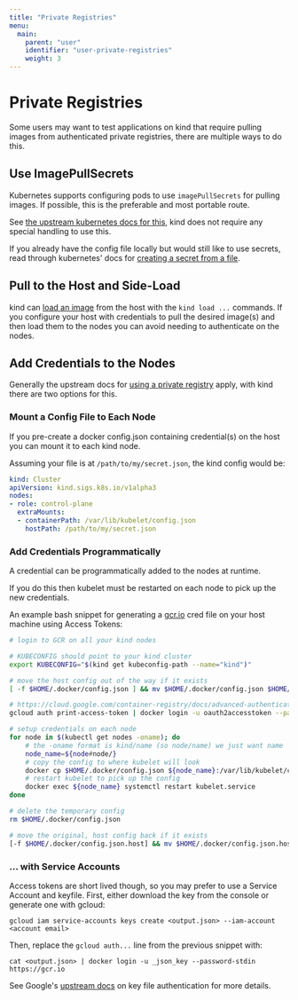 ```yaml
---
title: "Private Registries"
menu:
  main:
    parent: "user"
    identifier: "user-private-registries"
    weight: 3
---
```

# Private Registries

Some users may want to test applications on kind that require pulling images
from authenticated private registries, there are multiple ways to do this.


## Use ImagePullSecrets

Kubernetes supports configuring pods to use `imagePullSecrets` for pulling
images. If possible, this is the preferable and most portable route.

See [the upstream kubernetes docs for this][imagePullSecrets],
kind does not require any special handling to use this.

If you already have the config file locally but would still like to use secrets,
read through kubernetes' docs for [creating a secret from a file][imagePullFileSecrets].

## Pull to the Host and Side-Load

kind can [load an image][loading an image] from the host with the `kind load ...`
commands. If you configure your host with credentials to pull the desired 
image(s) and then load them to the nodes you can avoid needing to authenticate 
on the nodes.


## Add Credentials to the Nodes

Generally the upstream docs for [using a private registry] apply, with kind
there are two options for this.

### Mount a Config File to Each Node

If you pre-create a docker config.json containing credential(s) on the host
you can mount it to each kind node.

Assuming your file is at `/path/to/my/secret.json`, the kind config would be:

```yaml
kind: Cluster
apiVersion: kind.sigs.k8s.io/v1alpha3
nodes:
- role: control-plane
  extraMounts:
  - containerPath: /var/lib/kubelet/config.json
    hostPath: /path/to/my/secret.json
```

### Add Credentials Programmatically

A credential can be programmatically added to the nodes at runtime.

If you do this then kubelet must be restarted on each node to pick up the new credentials.

An example bash snippet for generating a [gcr.io][GCR] cred file on your host machine
using Access Tokens:

```bash
# login to GCR on all your kind nodes

# KUBECONFIG should point to your kind cluster
export KUBECONFIG="$(kind get kubeconfig-path --name="kind")"

# move the host config out of the way if it exists
[ -f $HOME/.docker/config.json ] && mv $HOME/.docker/config.json $HOME/.docker/config.json.host

# https://cloud.google.com/container-registry/docs/advanced-authentication#access_token
gcloud auth print-access-token | docker login -u oauth2accesstoken --password-stdin https://gcr.io

# setup credentials on each node
for node in $(kubectl get nodes -oname); do
    # the -oname format is kind/name (so node/name) we just want name
    node_name=${node#node/}
    # copy the config to where kubelet will look
    docker cp $HOME/.docker/config.json ${node_name}:/var/lib/kubelet/config.json
    # restart kubelet to pick up the config
    docker exec ${node_name} systemctl restart kubelet.service
done

# delete the temporary config
rm $HOME/.docker/config.json

# move the original, host config back if it exists
[-f $HOME/.docker/config.json.host] && mv $HOME/.docker/config.json.host $HOME/.docker/config.json
```

### ... with Service Accounts

Access tokens are short lived though, so you may prefer to use a Service Account and keyfile.
First, either download the key from the console or generate one with gcloud:

```
gcloud iam service-accounts keys create <output.json> --iam-account <account email>
```

Then, replace the `gcloud auth...` line from the previous snippet with:

```
cat <output.json> | docker login -u _json_key --password-stdin https://gcr.io
```

See Google's [upstream docs][keyFileAuthentication] on key file authentication for more details.

[keyFileAuthentication]: https://cloud.google.com/container-registry/docs/advanced-authentication#json_key_file
[imagePullSecrets]: https://kubernetes.io/docs/concepts/containers/images/#specifying-imagepullsecrets-on-a-pod
[imagePullFileSecrets]: https://kubernetes.io/docs/tasks/configure-pod-container/pull-image-private-registry/#registry-secret-existing-credentials
[loading an image]: /docs/user/quick-start/#loading-an-image-into-your-cluster
[using a private registry]: https://kubernetes.io/docs/concepts/containers/images/#using-a-private-registry
[GCR]: https://cloud.google.com/container-registry/

